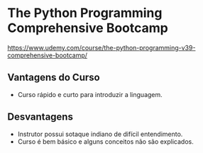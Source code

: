 # The Python Programming Comprehensive Bootcamp

https://www.udemy.com/course/the-python-programming-v39-comprehensive-bootcamp/

## Vantagens do Curso
* Curso rápido e curto para introduzir a linguagem.

## Desvantagens
* Instrutor possui sotaque indiano de difícil entendimento.
* Curso é bem básico e alguns conceitos não são explicados.
